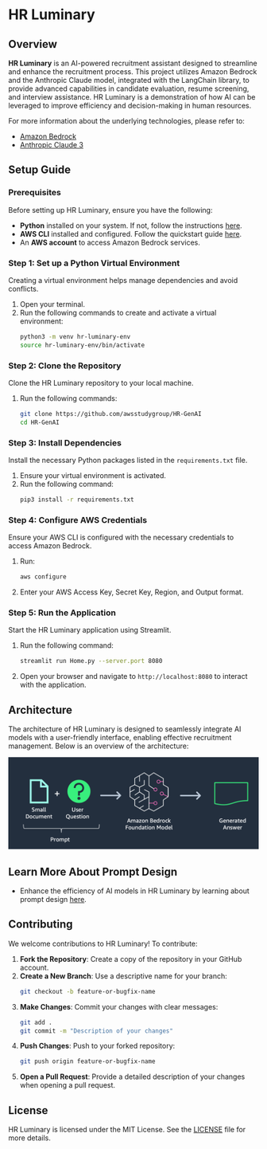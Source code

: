 
# HR Luminary

## Overview
**HR Luminary** is an AI-powered recruitment assistant designed to streamline and enhance the recruitment process. This project utilizes Amazon Bedrock and the Anthropic Claude model, integrated with the LangChain library, to provide advanced capabilities in candidate evaluation, resume screening, and interview assistance. HR Luminary is a demonstration of how AI can be leveraged to improve efficiency and decision-making in human resources.

For more information about the underlying technologies, please refer to:
- [Amazon Bedrock](https://aws.amazon.com/bedrock/)
- [Anthropic Claude 3](https://www.anthropic.com/index/claude-2)

## Setup Guide

### Prerequisites
Before setting up HR Luminary, ensure you have the following:
- **Python** installed on your system. If not, follow the instructions [here](https://docs.python-guide.org/starting/install3/linux/).
- **AWS CLI** installed and configured. Follow the quickstart guide [here](https://docs.aws.amazon.com/cli/latest/userguide/getting-started-quickstart.html).
- An **AWS account** to access Amazon Bedrock services.

### Step 1: Set up a Python Virtual Environment
Creating a virtual environment helps manage dependencies and avoid conflicts.

1. Open your terminal.
2. Run the following commands to create and activate a virtual environment:
   ```bash
   python3 -m venv hr-luminary-env
   source hr-luminary-env/bin/activate
   ```

### Step 2: Clone the Repository
Clone the HR Luminary repository to your local machine.

1. Run the following commands:
   ```bash
   git clone https://github.com/awsstudygroup/HR-GenAI
   cd HR-GenAI
   ```

### Step 3: Install Dependencies
Install the necessary Python packages listed in the `requirements.txt` file.

1. Ensure your virtual environment is activated.
2. Run the following command:
   ```bash
   pip3 install -r requirements.txt
   ```

### Step 4: Configure AWS Credentials
Ensure your AWS CLI is configured with the necessary credentials to access Amazon Bedrock.

1. Run:
   ```bash
   aws configure
   ```
2. Enter your AWS Access Key, Secret Key, Region, and Output format.

### Step 5: Run the Application
Start the HR Luminary application using Streamlit.

1. Run the following command:
   ```bash
   streamlit run Home.py --server.port 8080
   ```
2. Open your browser and navigate to `http://localhost:8080` to interact with the application.

## Architecture
The architecture of HR Luminary is designed to seamlessly integrate AI models with a user-friendly interface, enabling effective recruitment management. Below is an overview of the architecture:

![Architecture](./Architecture.png)

## Learn More About Prompt Design
- Enhance the efficiency of AI models in HR Luminary by learning about prompt design [here](https://docs.anthropic.com/claude/docs/introduction-to-prompt-design).

## Contributing
We welcome contributions to HR Luminary! To contribute:

1. **Fork the Repository**: Create a copy of the repository in your GitHub account.
2. **Create a New Branch**: Use a descriptive name for your branch:
   ```bash
   git checkout -b feature-or-bugfix-name
   ```
3. **Make Changes**: Commit your changes with clear messages:
   ```bash
   git add .
   git commit -m "Description of your changes"
   ```
4. **Push Changes**: Push to your forked repository:
   ```bash
   git push origin feature-or-bugfix-name
   ```
5. **Open a Pull Request**: Provide a detailed description of your changes when opening a pull request.

## License
HR Luminary is licensed under the MIT License. See the [LICENSE](./LICENSE) file for more details.


